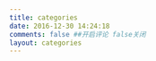 ```yaml
---
title: categories
date: 2016-12-30 14:24:18
comments: false ##开启评论 false关闭
layout: categories
---
```


